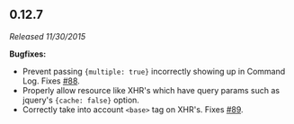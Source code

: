 ## 0.12.7

*Released 11/30/2015*

**Bugfixes:**

- Prevent passing `{multiple: true}` incorrectly showing up in Command Log. Fixes [#88](https://github.com/cypress-io/cypress/issues/88).
- Properly allow resource like XHR's which have query params such as jquery's `{cache: false}` option.
- Correctly take into account `<base>` tag on XHR's. Fixes [#89](https://github.com/cypress-io/cypress/issues/89).


